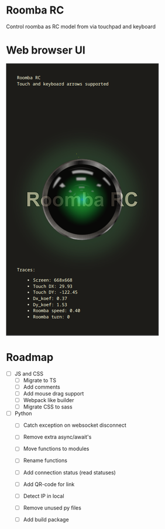 # Roomba RC

Control roomba as RC model from via touchpad and keyboard

# Web browser UI 

![Roomba RC UI](./docs/roomba_rc_ui.png)

# Roadmap

- [ ] JS and CSS
    - [ ] Migrate to TS
    - [ ] Add comments
    - [ ] Add mouse drag support
    - [ ] Webpack like builder
    - [ ] Migrate CSS to sass
- [ ] Python
    - [ ] Catch exception on websocket disconnect
    - [ ] Remove extra async/await's
    - [ ] Move functions to modules
    - [ ] Rename functions
    - [ ] Add connection status (read statuses)
    - [ ] Add QR-code for link
    - [ ] Detect IP in local
    - [ ] Remove unused py files
    - [ ] Add build package
     

     